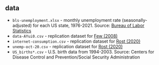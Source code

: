 ## data

- `bls-unemployment.xlsx` - monthly unemployment rate (seasonally-adjusted) for each US state, 1976-2021. Source: [Bureau of Labor Statistics](https://data.bls.gov/cgi-bin/dsrv)
- `data-AYui0.csv` - replication dataset for [Few (2008)](https://nbisweden.github.io/Rcourse/files/rules_for_using_color.pdf)
- `internet-consumption.csv` - replication dataset for [Rost (2020)](https://blog.datawrapper.de/diverging-vs-sequential-color-scales/)
- `unemp-oct-20.csv` - replication dataset for [Rost (2020)](https://blog.datawrapper.de/classed-vs-unclassed-color-scales/)
- `US_births*.csv` - U.S. birth data from 1994-2003. Source: Centers for Disease Control and Prevention/Social Security Administration